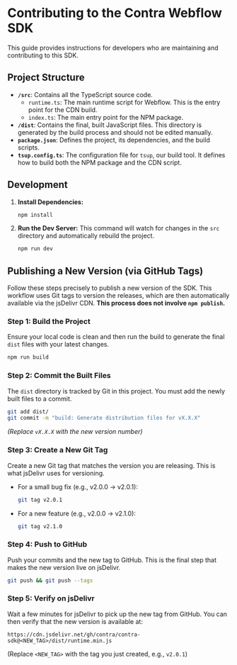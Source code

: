 # Contributing to the Contra Webflow SDK

This guide provides instructions for developers who are maintaining and contributing to this SDK.

## Project Structure

- **`/src`**: Contains all the TypeScript source code.
  - `runtime.ts`: The main runtime script for Webflow. This is the entry point for the CDN build.
  - `index.ts`: The main entry point for the NPM package.
- **`/dist`**: Contains the final, built JavaScript files. This directory is generated by the build process and should not be edited manually.
- **`package.json`**: Defines the project, its dependencies, and the build scripts.
- **`tsup.config.ts`**: The configuration file for `tsup`, our build tool. It defines how to build both the NPM package and the CDN script.

## Development

1.  **Install Dependencies:**
    ```bash
    npm install
    ```

2.  **Run the Dev Server:**
    This command will watch for changes in the `src` directory and automatically rebuild the project.
    ```bash
    npm run dev
    ```

## Publishing a New Version (via GitHub Tags)

Follow these steps precisely to publish a new version of the SDK. This workflow uses Git tags to version the releases, which are then automatically available via the jsDelivr CDN. **This process does not involve `npm publish`.**

### Step 1: Build the Project

Ensure your local code is clean and then run the build to generate the final `dist` files with your latest changes.

```bash
npm run build
```

### Step 2: Commit the Built Files

The `dist` directory is tracked by Git in this project. You must add the newly built files to a commit.

```bash
git add dist/
git commit -m "build: Generate distribution files for vX.X.X"
```
*(Replace `vX.X.X` with the new version number)*

### Step 3: Create a New Git Tag

Create a new Git tag that matches the version you are releasing. This is what jsDelivr uses for versioning.

- For a small bug fix (e.g., v2.0.0 -> v2.0.1):
  ```bash
  git tag v2.0.1
  ```
- For a new feature (e.g., v2.0.0 -> v2.1.0):
  ```bash
  git tag v2.1.0
  ```

### Step 4: Push to GitHub

Push your commits and the new tag to GitHub. This is the final step that makes the new version live on jsDelivr.

```bash
git push && git push --tags
```

### Step 5: Verify on jsDelivr

Wait a few minutes for jsDelivr to pick up the new tag from GitHub. You can then verify that the new version is available at:

`https://cdn.jsdelivr.net/gh/contra/contra-sdk@<NEW_TAG>/dist/runtime.min.js`

(Replace `<NEW_TAG>` with the tag you just created, e.g., `v2.0.1`) 
